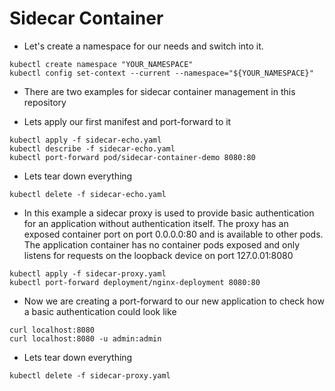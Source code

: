 # Sidecar Container

* Let's create a namespace for our needs and switch into it.

```shell
kubectl create namespace "YOUR_NAMESPACE"
kubectl config set-context --current --namespace="${YOUR_NAMESPACE}"
```

* There are two examples for sidecar container management in this repository

* Lets apply our first manifest and port-forward to it

```shell
kubectl apply -f sidecar-echo.yaml
kubectl describe -f sidecar-echo.yaml
kubectl port-forward pod/sidecar-container-demo 8080:80
```

* Lets tear down everything

```shell
kubectl delete -f sidecar-echo.yaml
```

* In this example a sidecar proxy is used to provide basic authentication for an application without authentication itself. The proxy has an exposed container port on port 0.0.0.0:80 and is available to other pods. The application container has no container pods exposed and only listens for requests on the loopback device on port 127.0.01:8080

```shell
kubectl apply -f sidecar-proxy.yaml
kubectl port-forward deployment/nginx-deployment 8080:80
```

* Now we are creating a port-forward to our new application to check how a basic authentication could look like

```shell
curl localhost:8080
curl localhost:8080 -u admin:admin
```

* Lets tear down everything

```shell
kubectl delete -f sidecar-proxy.yaml
```
